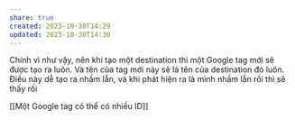 ```yaml
---
share: true
created: 2023-10-30T14:29
updated: 2023-10-30T14:30
---
```

Chính vì như vậy, nên khi tạo một destination thì một Google tag mới sẽ được tạo ra luôn. Và tên của tag mới này sẽ là tên của destination đó luôn. Điều này dễ tạo ra nhầm lẫn, và khi phát hiện ra là mình nhầm lẫn rồi thì sẽ thấy rối

[[Một Google tag có thể có nhiều ID]]
